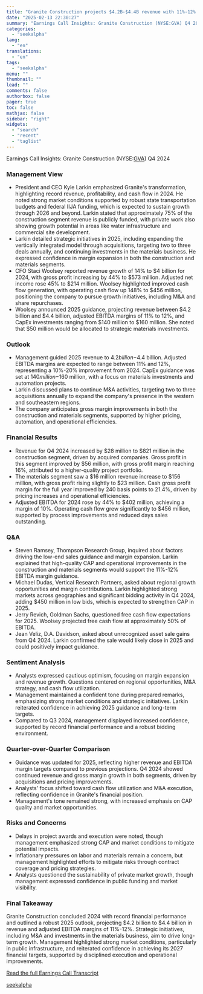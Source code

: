 ```yaml
---
title: "Granite Construction projects $4.2B-$4.4B revenue with 11%-12% EBITDA margin for 2025"
date: "2025-02-13 22:30:27"
summary: "Earnings Call Insights: Granite Construction (NYSE:GVA) Q4 2024 Management View President and CEO Kyle Larkin emphasized Granite's transformation, highlighting record revenue, profitability, and cash flow in 2024. He noted strong market conditions supported by robust state transportation budgets and federal IIJA funding, which is expected to sustain growth through 2026..."
categories:
  - "seekalpha"
lang:
  - "en"
translations:
  - "en"
tags:
  - "seekalpha"
menu: ""
thumbnail: ""
lead: ""
comments: false
authorbox: false
pager: true
toc: false
mathjax: false
sidebar: "right"
widgets:
  - "search"
  - "recent"
  - "taglist"
---
```


Earnings Call Insights: Granite Construction (NYSE:[GVA](https://seekingalpha.com/symbol/GVA "Granite Construction Incorporated")) Q4 2024

### Management View

* President and CEO Kyle Larkin emphasized Granite's transformation, highlighting record revenue, profitability, and cash flow in 2024. He noted strong market conditions supported by robust state transportation budgets and federal IIJA funding, which is expected to sustain growth through 2026 and beyond. Larkin stated that approximately 75% of the construction segment revenue is publicly funded, with private work also showing growth potential in areas like water infrastructure and commercial site development.
* Larkin detailed strategic initiatives in 2025, including expanding the vertically integrated model through acquisitions, targeting two to three deals annually, and continuing investments in the materials business. He expressed confidence in margin expansion in both the construction and materials segments.
* CFO Staci Woolsey reported revenue growth of 14% to $4 billion for 2024, with gross profit increasing by 44% to $573 million. Adjusted net income rose 45% to $214 million. Woolsey highlighted improved cash flow generation, with operating cash flow up 148% to $456 million, positioning the company to pursue growth initiatives, including M&A and share repurchases.
* Woolsey announced 2025 guidance, projecting revenue between $4.2 billion and $4.4 billion, adjusted EBITDA margins of 11% to 12%, and CapEx investments ranging from $140 million to $160 million. She noted that $50 million would be allocated to strategic materials investments.

### Outlook

* Management guided 2025 revenue to $4.2 billion-$4.4 billion. Adjusted EBITDA margins are expected to range between 11% and 12%, representing a 10%-20% improvement from 2024. CapEx guidance was set at $140 million-$160 million, with a focus on materials investments and automation projects.
* Larkin discussed plans to continue M&A activities, targeting two to three acquisitions annually to expand the company's presence in the western and southeastern regions.
* The company anticipates gross margin improvements in both the construction and materials segments, supported by higher pricing, automation, and operational efficiencies.

### Financial Results

* Revenue for Q4 2024 increased by $28 million to $821 million in the construction segment, driven by acquired companies. Gross profit in this segment improved by $56 million, with gross profit margin reaching 16%, attributed to a higher-quality project portfolio.
* The materials segment saw a $16 million revenue increase to $156 million, with gross profit rising slightly to $23 million. Cash gross profit margin for the full year improved by 240 basis points to 21.4%, driven by pricing increases and operational efficiencies.
* Adjusted EBITDA for 2024 rose by 44% to $402 million, achieving a margin of 10%. Operating cash flow grew significantly to $456 million, supported by process improvements and reduced days sales outstanding.

### Q&A

* Steven Ramsey, Thompson Research Group, inquired about factors driving the low-end sales guidance and margin expansion. Larkin explained that high-quality CAP and operational improvements in the construction and materials segments would support the 11%-12% EBITDA margin guidance.
* Michael Dudas, Vertical Research Partners, asked about regional growth opportunities and margin contributions. Larkin highlighted strong markets across geographies and significant bidding activity in Q4 2024, adding $450 million in low bids, which is expected to strengthen CAP in 2025.
* Jerry Revich, Goldman Sachs, questioned free cash flow expectations for 2025. Woolsey projected free cash flow at approximately 50% of EBITDA.
* Jean Veliz, D.A. Davidson, asked about unrecognized asset sale gains from Q4 2024. Larkin confirmed the sale would likely close in 2025 and could positively impact guidance.

### Sentiment Analysis

* Analysts expressed cautious optimism, focusing on margin expansion and revenue growth. Questions centered on regional opportunities, M&A strategy, and cash flow utilization.
* Management maintained a confident tone during prepared remarks, emphasizing strong market conditions and strategic initiatives. Larkin reiterated confidence in achieving 2025 guidance and long-term targets.
* Compared to Q3 2024, management displayed increased confidence, supported by record financial performance and a robust bidding environment.

### Quarter-over-Quarter Comparison

* Guidance was updated for 2025, reflecting higher revenue and EBITDA margin targets compared to previous projections. Q4 2024 showed continued revenue and gross margin growth in both segments, driven by acquisitions and pricing improvements.
* Analysts' focus shifted toward cash flow utilization and M&A execution, reflecting confidence in Granite's financial position.
* Management's tone remained strong, with increased emphasis on CAP quality and market opportunities.

### Risks and Concerns

* Delays in project awards and execution were noted, though management emphasized strong CAP and market conditions to mitigate potential impacts.
* Inflationary pressures on labor and materials remain a concern, but management highlighted efforts to mitigate risks through contract coverage and pricing strategies.
* Analysts questioned the sustainability of private market growth, though management expressed confidence in public funding and market visibility.

### Final Takeaway

Granite Construction concluded 2024 with record financial performance and outlined a robust 2025 outlook, projecting $4.2 billion to $4.4 billion in revenue and adjusted EBITDA margins of 11%-12%. Strategic initiatives, including M&A and investments in the materials business, aim to drive long-term growth. Management highlighted strong market conditions, particularly in public infrastructure, and reiterated confidence in achieving its 2027 financial targets, supported by disciplined execution and operational improvements.

[Read the full Earnings Call Transcript](https://seekingalpha.com/symbol/GVA/earnings/transcripts)

[seekalpha](https://seekingalpha.com/news/4408040-granite-construction-projects-4_2b-4_4b-revenue-with-11-percentminus-12-percent-ebitda-margin)
